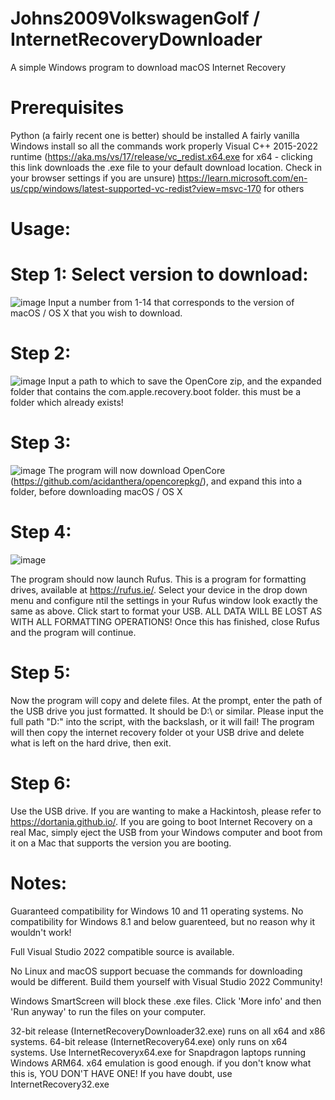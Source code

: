 # Johns2009VolkswagenGolf / InternetRecoveryDownloader
A simple Windows program to download macOS Internet Recovery

# Prerequisites
Python (a fairly recent one is better) should be installed
A fairly vanilla Windows install so all the commands work properly
Visual C++ 2015-2022 runtime (https://aka.ms/vs/17/release/vc_redist.x64.exe for x64 - clicking this link downloads the .exe file to your default download location. Check in your browser settings if you are unsure) https://learn.microsoft.com/en-us/cpp/windows/latest-supported-vc-redist?view=msvc-170 for others

# Usage:
# Step 1: Select version to download:
![image](https://github.com/user-attachments/assets/95df0399-ae94-49a9-9382-9989ab6e9e5a)
Input a number from 1-14 that corresponds to the version of macOS / OS X that you wish to download.

# Step 2: 
![image](https://github.com/user-attachments/assets/80c7a029-182f-42db-b933-c92f91308465)
Input a path to which to save the OpenCore zip, and the expanded folder that contains the com.apple.recovery.boot folder. this must be a folder which already exists!

# Step 3:
![image](https://github.com/user-attachments/assets/e7a72293-3370-4bb9-b789-4f68bb16e44a)
The program will now download OpenCore (https://github.com/acidanthera/opencorepkg/), and expand this into a folder, before downloading macOS / OS X

# Step 4:
![image](https://github.com/user-attachments/assets/b52a2cc0-3d12-4b28-a230-478755016019)

The program should now launch Rufus. This is a program for formatting drives, available at https://rufus.ie/. 
Select your device in the drop down menu and configure ntil the settings in your Rufus window look exactly the same as above. 
Click start to format your USB. ALL DATA WILL BE LOST AS WITH ALL FORMATTING OPERATIONS! 
Once this has finished, close Rufus and the program will continue. 

# Step 5:

Now the program will copy and delete files. 
At the prompt, enter the path of the USB drive you just formatted. It should be D:\ or similar. Please input the full path "D:\" into the script, with the backslash, or it will fail! The program will then copy the internet recovery folder ot your USB drive and delete what is left on the hard drive, then exit.

# Step 6:
Use the USB drive. If you are wanting to make a Hackintosh, please refer to https://dortania.github.io/. If you are going to boot Internet Recovery on a real Mac, simply eject the USB from your Windows computer and boot from it on a Mac that supports the version you are booting.

# Notes:

Guaranteed compatibility for Windows 10 and 11 operating systems. No compatibility for Windows 8.1 and below guarenteed, but no reason why it wouldn't work!

Full Visual Studio 2022 compatible source is available.

No Linux and macOS support becuase the commands for downloading would be different. Build them yourself with Visual Studio 2022 Community!

Windows SmartScreen will block these .exe files. Click 'More info' and then 'Run anyway' to run the files on your computer.

32-bit release (InternetRecoveryDownloader32.exe) runs on all x64 and x86 systems. 64-bit release (InternetRecovery64.exe) only runs on x64 systems. Use InternetRecoveryx64.exe for Snapdragon laptops running Windows ARM64. x64 emulation is good enough. if you don't know what this is, YOU DON'T HAVE ONE! If you have doubt, use InternetRecovery32.exe

